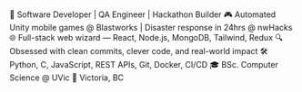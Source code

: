 🚀 Software Developer | QA Engineer | Hackathon Builder
🎮 Automated Unity mobile games @ Blastworks | Disaster response in 24hrs @ nwHacks
🌐 Full-stack web wizard — React, Node.js, MongoDB, Tailwind, Redux
🔍 Obsessed with clean commits, clever code, and real-world impact
🛠️ Python, C, JavaScript, REST APIs, Git, Docker, CI/CD
🎓 BSc. Computer Science @ UVic
📍 Victoria, BC

<!---
rangasashank/rangasashank is a ✨ special ✨ repository because its `README.md` (this file) appears on your GitHub profile.
You can click the Preview link to take a look at your changes.
--->
